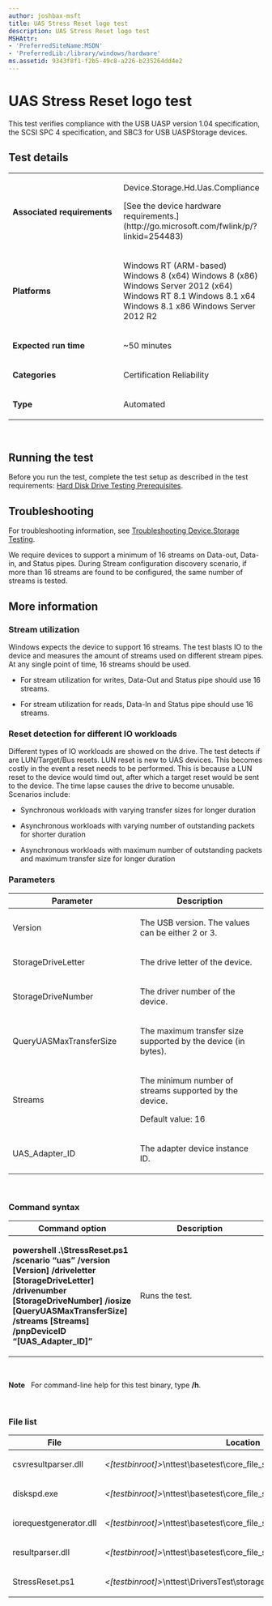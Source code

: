 ```yaml
---
author: joshbax-msft
title: UAS Stress Reset logo test
description: UAS Stress Reset logo test
MSHAttr:
- 'PreferredSiteName:MSDN'
- 'PreferredLib:/library/windows/hardware'
ms.assetid: 9343f8f1-f2b5-49c8-a226-b235264dd4e2
---
```


# UAS Stress Reset logo test


This test verifies compliance with the USB UASP version 1.04 specification, the SCSI SPC 4 specification, and SBC3 for USB UASPStorage devices.

## Test details


<table>
<colgroup>
<col width="50%" />
<col width="50%" />
</colgroup>
<tbody>
<tr class="odd">
<td><p><strong>Associated requirements</strong></p></td>
<td><p>Device.Storage.Hd.Uas.Compliance</p>
<p>[See the device hardware requirements.](http://go.microsoft.com/fwlink/p/?linkid=254483)</p></td>
</tr>
<tr class="even">
<td><p><strong>Platforms</strong></p></td>
<td><p>Windows RT (ARM-based) Windows 8 (x64) Windows 8 (x86) Windows Server 2012 (x64) Windows RT 8.1 Windows 8.1 x64 Windows 8.1 x86 Windows Server 2012 R2</p></td>
</tr>
<tr class="odd">
<td><p><strong>Expected run time</strong></p></td>
<td><p>~50 minutes</p></td>
</tr>
<tr class="even">
<td><p><strong>Categories</strong></p></td>
<td><p>Certification Reliability</p></td>
</tr>
<tr class="odd">
<td><p><strong>Type</strong></p></td>
<td><p>Automated</p></td>
</tr>
</tbody>
</table>

 

## Running the test


Before you run the test, complete the test setup as described in the test requirements: [Hard Disk Drive Testing Prerequisites](hard-disk-drive-testing-prerequisites.md).

## Troubleshooting


For troubleshooting information, see [Troubleshooting Device.Storage Testing](troubleshooting-devicestorage-testing.md).

We require devices to support a minimum of 16 streams on Data-out, Data-in, and Status pipes. During Stream configuration discovery scenario, if more than 16 streams are found to be configured, the same number of streams is tested.

## More information


### Stream utilization

Windows expects the device to support 16 streams. The test blasts IO to the device and measures the amount of streams used on different stream pipes. At any single point of time, 16 streams should be used.

-   For stream utilization for writes, Data-Out and Status pipe should use 16 streams.

-   For stream utilization for reads, Data-In and Status pipe should use 16 streams.

### Reset detection for different IO workloads

Different types of IO workloads are showed on the drive. The test detects if are LUN/Target/Bus resets. LUN reset is new to UAS devices. This becomes costly in the event a reset needs to be performed. This is because a LUN reset to the device would timd out, after which a target reset would be sent to the device. The time lapse causes the drive to become unusable. Scenarios include:

-   Synchronous workloads with varying transfer sizes for longer duration

-   Asynchronous workloads with varying number of outstanding packets for shorter duration

-   Asynchronous workloads with maximum number of outstanding packets and maximum transfer size for longer duration

### Parameters

<table>
<colgroup>
<col width="50%" />
<col width="50%" />
</colgroup>
<thead>
<tr class="header">
<th>Parameter</th>
<th>Description</th>
</tr>
</thead>
<tbody>
<tr class="odd">
<td><p>Version</p></td>
<td><p>The USB version. The values can be either 2 or 3.</p></td>
</tr>
<tr class="even">
<td><p>StorageDriveLetter</p></td>
<td><p>The drive letter of the device.</p></td>
</tr>
<tr class="odd">
<td><p>StorageDriveNumber</p></td>
<td><p>The driver number of the device.</p></td>
</tr>
<tr class="even">
<td><p>QueryUASMaxTransferSize</p></td>
<td><p>The maximum transfer size supported by the device (in bytes).</p></td>
</tr>
<tr class="odd">
<td><p>Streams</p></td>
<td><p>The minimum number of streams supported by the device.</p>
<p>Default value: 16</p></td>
</tr>
<tr class="even">
<td><p>UAS_Adapter_ID</p></td>
<td><p>The adapter device instance ID.</p></td>
</tr>
</tbody>
</table>

 

### Command syntax

<table>
<colgroup>
<col width="50%" />
<col width="50%" />
</colgroup>
<thead>
<tr class="header">
<th>Command option</th>
<th>Description</th>
</tr>
</thead>
<tbody>
<tr class="odd">
<td><p><strong>powershell .\StressReset.ps1 /scenario “uas” /version [Version] /driveletter [StorageDriveLetter] /drivenumber [StorageDriveNumber] /iosize [QueryUASMaxTransferSize] /streams [Streams] /pnpDeviceID “[UAS_Adapter_ID]”</strong></p></td>
<td><p>Runs the test.</p></td>
</tr>
</tbody>
</table>

 

**Note**  
For command-line help for this test binary, type **/h**.

 

### File list

<table>
<colgroup>
<col width="50%" />
<col width="50%" />
</colgroup>
<thead>
<tr class="header">
<th>File</th>
<th>Location</th>
</tr>
</thead>
<tbody>
<tr class="odd">
<td><p>csvresultparser.dll</p></td>
<td><p><em>&lt;[testbinroot]&gt;</em>\nttest\basetest\core_file_services\performance\diskspd\</p></td>
</tr>
<tr class="even">
<td><p>diskspd.exe</p></td>
<td><p><em>&lt;[testbinroot]&gt;</em>\nttest\basetest\core_file_services\performance\diskspd\</p></td>
</tr>
<tr class="odd">
<td><p>iorequestgenerator.dll</p></td>
<td><p><em>&lt;[testbinroot]&gt;</em>\nttest\basetest\core_file_services\performance\diskspd\</p></td>
</tr>
<tr class="even">
<td><p>resultparser.dll</p></td>
<td><p><em>&lt;[testbinroot]&gt;</em>\nttest\basetest\core_file_services\performance\diskspd\</p></td>
</tr>
<tr class="odd">
<td><p>StressReset.ps1</p></td>
<td><p><em>&lt;[testbinroot]&gt;</em>\nttest\DriversTest\storage\wdk\</p></td>
</tr>
</tbody>
</table>

 

 

 






